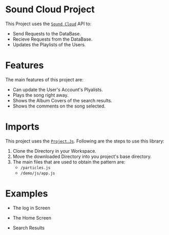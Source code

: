 # Sound Cloud Project

This Project uses the [`Sound Cloud`](https://soundcloud.com/) API to:
- Send Requests to the DataBase.
- Recieve Requests from the DataBase.
- Updates the Playlists of the Users.


# Features

The main features of this project are:
- Can update the User's Account's Plyalists.
- Plays the song right away.
- Shows the Album Covers of the search results.
- Shows the comments on the song selected.

# Imports

This project uses the [`Project.Js`](https://github.com/VincentGarreau/particles.js/). Following are the steps to use this library:
1. Clone the Directory in your Workspace.
2. Move the downloaded Directory into you project's base directory.
3. The main files that are used to obtain the pattern are:
	- `/particles.js`
	- `/demo/js/app.js`

# Examples

- The log in Screen
[](https://github.com/D3nii/Sound-Cloud-Project/blob/master/Images/logIn.png)

- The Home Screen
[](https://github.com/D3nii/Sound-Cloud-Project/blob/master/Images/homeScreen.png)

- Search Results
[](https://github.com/D3nii/Sound-Cloud-Project/blob/master/Images/searchResults.png)